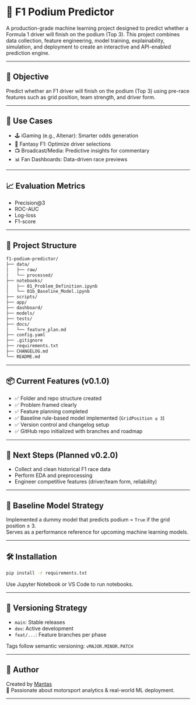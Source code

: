 # 🏁 F1 Podium Predictor

A production-grade machine learning project designed to predict whether a Formula 1 driver will finish on the podium (Top 3). This project combines data collection, feature engineering, model training, explainability, simulation, and deployment to create an interactive and API-enabled prediction engine.

---

## 🎯 Objective

Predict whether an F1 driver will finish on the podium (Top 3) using pre-race features such as grid position, team strength, and driver form.

---

## 💼 Use Cases

- 🕹️ iGaming (e.g., Altenar): Smarter odds generation
- 🧮 Fantasy F1: Optimize driver selections
- 📺 Broadcast/Media: Predictive insights for commentary
- 📊 Fan Dashboards: Data-driven race previews

---

## 📈 Evaluation Metrics

- Precision@3
- ROC-AUC
- Log-loss
- F1-score

---

## 📁 Project Structure

```bash
f1-podium-predictor/
├── data/
│   ├── raw/
│   └── processed/
├── notebooks/
│   ├── 01_Problem_Definition.ipynb
│   └── 01b_Baseline_Model.ipynb
├── scripts/
├── app/
├── dashboard/
├── models/
├── tests/
├── docs/
│   └── feature_plan.md
├── config.yaml
├── .gitignore
├── requirements.txt
├── CHANGELOG.md
└── README.md
```

---

## 📦 Current Features (v0.1.0)

- ✅ Folder and repo structure created
- ✅ Problem framed clearly
- ✅ Feature planning completed
- ✅ Baseline rule-based model implemented (`GridPosition ≤ 3`)
- ✅ Version control and changelog setup
- ✅ GitHub repo initialized with branches and roadmap

---

## 🚀 Next Steps (Planned v0.2.0)

- Collect and clean historical F1 race data
- Perform EDA and preprocessing
- Engineer competitive features (driver/team form, reliability)

---

## 🧠 Baseline Model Strategy

Implemented a dummy model that predicts podium = `True` if the grid position ≤ 3.  
Serves as a performance reference for upcoming machine learning models.

---

## 🛠️ Installation

```bash
pip install -r requirements.txt
```

Use Jupyter Notebook or VS Code to run notebooks.

---

## 🔁 Versioning Strategy

- `main`: Stable releases
- `dev`: Active development
- `feat/...`: Feature branches per phase

Tags follow semantic versioning: `vMAJOR.MINOR.PATCH`

---

## 👤 Author

Created by [Mantas](https://github.com/mantas123456)  
🔬 Passionate about motorsport analytics & real-world ML deployment.

---

